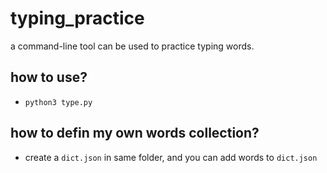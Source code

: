 # typing_practice
a command-line tool can be used to practice typing words.

## how to use?
- `python3 type.py`

## how to defin my own words collection?
- create a `dict.json` in same folder, and you can add words to `dict.json`
